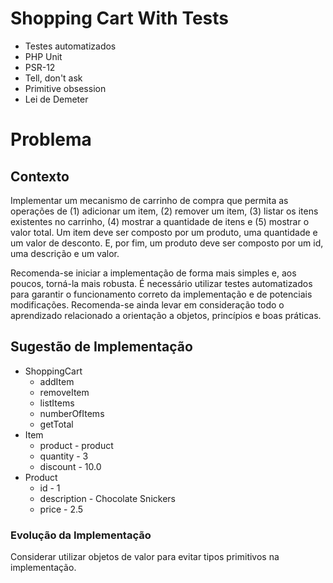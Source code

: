 # Shopping Cart With Tests

* Testes automatizados
* PHP Unit
* PSR-12
* Tell, don't ask
* Primitive obsession
* Lei de Demeter


# Problema

## Contexto

Implementar um mecanismo de carrinho de compra que permita as operações de (1) adicionar um item, (2) remover um item, (3) listar os itens existentes no carrinho, (4) mostrar a quantidade de itens e (5) mostrar o valor total. Um item deve ser composto por um produto, uma quantidade e um valor de desconto. E, por fim, um produto deve ser composto por um id, uma descrição e um valor.

Recomenda-se iniciar a implementação de forma mais simples e, aos poucos, torná-la mais robusta. É necessário utilizar testes automatizados para garantir o funcionamento correto da implementação e de potenciais modificações. Recomenda-se ainda levar em consideração todo o aprendizado relacionado a orientação a objetos, princípios e boas práticas.

## Sugestão de Implementação

- ShoppingCart
    - addItem
    - removeItem
    - listItems
    - numberOfItems
    - getTotal
- Item
    - product - product
    - quantity - 3
    - discount - 10.0
- Product
    - id - 1
    - description - Chocolate Snickers
    - price - 2.5

### Evolução da Implementação

Considerar utilizar objetos de valor para evitar tipos primitivos na implementação.